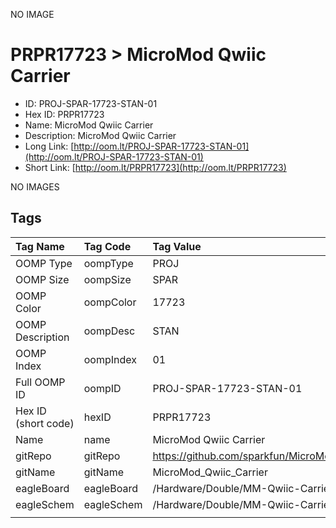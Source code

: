 


  
NO IMAGE  
# PRPR17723 > MicroMod Qwiic Carrier

- ID: PROJ-SPAR-17723-STAN-01
- Hex ID: PRPR17723
- Name: MicroMod Qwiic Carrier
- Description: MicroMod Qwiic Carrier
- Long Link: [http://oom.lt/PROJ-SPAR-17723-STAN-01](http://oom.lt/PROJ-SPAR-17723-STAN-01)
- Short Link: [http://oom.lt/PRPR17723](http://oom.lt/PRPR17723)
  
NO IMAGES  
## Tags
  

|Tag Name|Tag Code|Tag Value|
| :--- | :--- | :--- |
|OOMP Type|oompType|PROJ|
|OOMP Size|oompSize|SPAR|
|OOMP Color|oompColor|17723|
|OOMP Description|oompDesc|STAN|
|OOMP Index|oompIndex|01|
|Full OOMP ID|oompID|PROJ-SPAR-17723-STAN-01|
|Hex ID (short code)|hexID|PRPR17723|
|Name|name|MicroMod Qwiic Carrier|
|gitRepo|gitRepo|https://github.com/sparkfun/MicroMod_Qwiic_Carrier|
|gitName|gitName|MicroMod_Qwiic_Carrier|
|eagleBoard|eagleBoard|/Hardware/Double/MM-Qwiic-Carrier-Double.brd|
|eagleSchem|eagleSchem|/Hardware/Double/MM-Qwiic-Carrier-Double.sch|
||||
